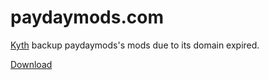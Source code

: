 # paydaymods.com

[Kyth](https://steamcommunity.com/profiles/76561198005546920) backup paydaymods's mods due to its domain expired.

[Download](/http_paydaymods/download.paydaymods.com/download/latest)
